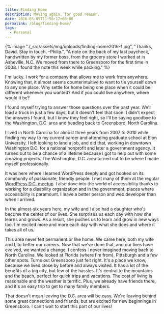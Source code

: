 ```yaml
---
title: Finding Home
description: Moving again, for good reason.
date: 2016-05-09T11:50:17+00:00
permalink: /blog/finding-home/
tags:
  - Personal
---
```


{% image "./_src/assets/img/uploads/finding-home2016-1.jpg", "Thanks, David. Stay in touch. –Philip.", "A note on the back of my last paycheck, handwritten by my former boss, from the grocery store I worked at in Asheville, N.C. We moved from there to Greensboro for the first time in 2008. I found the note this week while packing." %}

I'm lucky. I work for a company that allows me to work from anywhere. Knowing that, it almost seems counterintuitive to want to tie yourself down to any one place. Why settle for home being one place when it could be different whenever you wanted? And if you could live anywhere, where would it be?

I found myself trying to answer those questions over the past year. We'll load a truck in just a few days, but it doesn't feel that soon. I didn't expect the answers I found, but I know they feel right, so I'll be saying goodbye to the Washington, D.C. area and heading back to Greensboro, North Carolina.

I lived in North Carolina for almost three years from 2007 to 2010 while finding my way to my current career and attending graduate school at Elon University. I left looking to land a job, and did that, working in downtown Washington D.C. for a national nonprofit and later a government agency. It turned out to be a chance of a lifetime because I got to help out with some amazing projects. The Washington, D.C. area turned out to be where I made myself professionally.

It was here where I learned WordPress deeply and got hooked on its community of passionate, friendly people. I met many of them at the regular [WordPress D.C. meetup](http://www.meetup.com/wordpressdc/). I also dove into the world of accessibility thanks to working for a disability organization and in the government, places where accessibility is paramount. I leave a better person and web developer than when I arrived.

In the almost-six years here, my wife and I also had a daughter who's become the center of our lives. She surprises us each day with how she learns and grows. As a result, she pushes us to learn and grow in new ways too. I'm excited more and more each day with what she does and where it takes all of us.

This area never felt permanent or like home. We came here, both my wife and I, to better our careers. Now that we've done that, and our lives have evolved, we wanted a change. I confess I never imagined moving back to North Carolina. We looked at Florida (where I'm from), Pittsburgh and a few other spots. Turns out Greensboro just felt right. It's a place we know, because we lived close by before and always visited. It has a lot of the benefits of a big city, but few of the hassles. It's central to the mountains and the beach, perfect for quick trips and vacations. The cost of living is reasonable and the weather is terrific. Plus, we already have friends there, and it's an easy trip to get to many family members.

That doesn't mean leaving the D.C. area will be easy. We're leaving behind some great connections and friends, but are excited for new beginnings in Greensboro. I can't wait to start this part of our lives!
